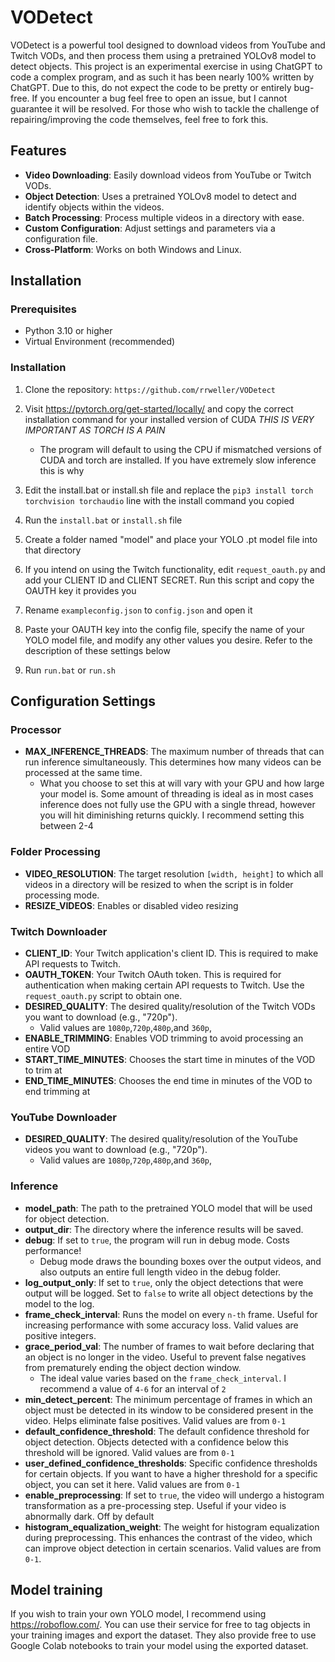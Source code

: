 # VODetect

VODetect is a powerful tool designed to download videos from YouTube and Twitch VODs, and then process them using a pretrained YOLOv8 model to detect objects. This project is an experimental exercise in using ChatGPT to code a complex program, and as such it has been nearly 100% written by ChatGPT. Due to this, do not expect the code to be pretty or entirely bug-free. If you encounter a bug feel free to open an issue, but I cannot guarantee it will be resolved. For those who wish to tackle the challenge of repairing/improving the code themselves, feel free to fork this.

## Features

- **Video Downloading**: Easily download videos from YouTube or Twitch VODs.
- **Object Detection**: Uses a pretrained YOLOv8 model to detect and identify objects within the videos.
- **Batch Processing**: Process multiple videos in a directory with ease.
- **Custom Configuration**: Adjust settings and parameters via a configuration file.
- **Cross-Platform**: Works on both Windows and Linux.

## Installation

### Prerequisites

- Python 3.10 or higher
- Virtual Environment (recommended)

### Installation

1. Clone the repository:
``https://github.com/rrweller/VODetect``

2. Visit https://pytorch.org/get-started/locally/ and copy the correct installation command for your installed version of CUDA *THIS IS VERY IMPORTANT AS TORCH IS A PAIN*
   - The program will default to using the CPU if mismatched versions of CUDA and torch are installed. If you have extremely slow inference this is why

4. Edit the install.bat or install.sh file and replace the ``pip3 install torch torchvision torchaudio`` line with the install command you copied

5. Run the ``install.bat`` or ``install.sh`` file

6. Create a folder named "model" and place your YOLO .pt model file into that directory

7. If you intend on using the Twitch functionality, edit ``request_oauth.py`` and add your CLIENT ID and CLIENT SECRET. Run this script and copy the OAUTH key it provides you

8. Rename ``exampleconfig.json`` to ``config.json`` and open it

9. Paste your OAUTH key into the config file, specify the name of your YOLO model file, and modify any other values you desire. Refer to the description of these settings below

10. Run ``run.bat`` or ``run.sh``


## Configuration Settings

### Processor
- **MAX_INFERENCE_THREADS**: The maximum number of threads that can run inference simultaneously. This determines how many videos can be processed at the same time.
  - What you choose to set this at will vary with your GPU and how large your model is. Some amount of threading is ideal as in most cases inference does not fully use the GPU with a single thread, however you will hit diminishing returns quickly. I recommend setting this between 2-4

### Folder Processing
- **VIDEO_RESOLUTION**: The target resolution `[width, height]` to which all videos in a directory will be resized to when the script is in folder processing mode.
- **RESIZE_VIDEOS**: Enables or disabled video resizing

### Twitch Downloader
- **CLIENT_ID**: Your Twitch application's client ID. This is required to make API requests to Twitch.
- **OAUTH_TOKEN**: Your Twitch OAuth token. This is required for authentication when making certain API requests to Twitch. Use the `request_oauth.py` script to obtain one.
- **DESIRED_QUALITY**: The desired quality/resolution of the Twitch VODs you want to download (e.g., "720p").
  - Valid values are ``1080p``,``720p``,``480p``,and ``360p``,
- **ENABLE_TRIMMING**: Enables VOD trimming to avoid processing an entire VOD
- **START_TIME_MINUTES**: Chooses the start time in minutes of the VOD to trim at
- **END_TIME_MINUTES**: Chooses the end time in minutes of the VOD to end trimming at

### YouTube Downloader
- **DESIRED_QUALITY**: The desired quality/resolution of the YouTube videos you want to download (e.g., "720p").
  - Valid values are ``1080p``,``720p``,``480p``,and ``360p``,

### Inference
- **model_path**: The path to the pretrained YOLO model that will be used for object detection.
- **output_dir**: The directory where the inference results will be saved.
- **debug**: If set to `true`, the program will run in debug mode. Costs performance!
  - Debug mode draws the bounding boxes over the output videos, and also outputs an entire full length video in the debug folder.
- **log_output_only**: If set to `true`, only the object detections that were output will be logged. Set to `false` to write all object detections by the model to the log.
- **frame_check_interval**: Runs the model on every `n-th` frame. Useful for increasing performance with some accuracy loss. Valid values are positive integers.
- **grace_period_val**: The number of frames to wait before declaring that an object is no longer in the video. Useful to prevent false negatives from prematurely ending the object dection window.
  - The ideal value varies based on the `frame_check_interval`. I recommend a value of `4-6` for an interval of `2`
- **min_detect_percent**: The minimum percentage of frames in which an object must be detected in its window to be considered present in the video. Helps eliminate false positives. Valid values are from `0-1`
- **default_confidence_threshold**: The default confidence threshold for object detection. Objects detected with a confidence below this threshold will be ignored. Valid values are from `0-1`
- **user_defined_confidence_thresholds**: Specific confidence thresholds for certain objects. If you want to have a higher threshold for a specific object, you can set it here. Valid values are from `0-1`
- **enable_preprocessing**: If set to `true`, the video will undergo a histogram transformation as a pre-processing step. Useful if your video is abnormally dark. Off by default
- **histogram_equalization_weight**: The weight for histogram equalization during preprocessing. This enhances the contrast of the video, which can improve object detection in certain scenarios. Valid values are from `0-1`.

## Model training
If you wish to train your own YOLO model, I recommend using https://roboflow.com/. You can use their service for free to tag objects in your training images and export the dataset. They also provide free to use Google Colab notebooks to train your model using the exported dataset.
